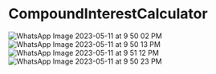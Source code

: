 # CompoundInterestCalculator

![WhatsApp Image 2023-05-11 at 9 50 02 PM](https://github.com/1Khusboo/CompoundInterestCalculator/assets/97262660/368ee3e9-67d0-4b0e-a879-ae5d1d64bedf)
![WhatsApp Image 2023-05-11 at 9 50 13 PM](https://github.com/1Khusboo/CompoundInterestCalculator/assets/97262660/63d888f6-f339-4442-b8ae-ccc052fb9f0c)
![WhatsApp Image 2023-05-11 at 9 51 12 PM](https://github.com/1Khusboo/CompoundInterestCalculator/assets/97262660/ff9aebfc-282a-4240-a6d8-5ce947152907)
![WhatsApp Image 2023-05-11 at 9 50 23 PM](https://github.com/1Khusboo/CompoundInterestCalculator/assets/97262660/083deb96-e0a7-43ee-80eb-b887f53bb45a)
